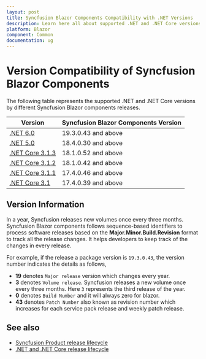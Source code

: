 ```yaml
---
layout: post
title: Syncfusion Blazor Components Compatibility with .NET Versions
description: Learn here all about supported .NET and .NET Core versions by Syncfusion Blazor Components and much more.
platform: Blazor
component: Common
documentation: ug
---
```


# Version Compatibility of Syncfusion Blazor Components

The following table represents the supported .NET and .NET Core versions by different Syncfusion Blazor components releases.

| Version | Syncfusion Blazor Components Version | 
| ------------- | ------------- |
| [.NET 6.0](https://devblogs.microsoft.com/dotnet/announcing-asp-net-core-in-net-6/) | 19.3.0.43 and above |
| [.NET 5.0](https://devblogs.microsoft.com/dotnet/announcing-asp-net-core-in-net-5/) | 18.4.0.30 and above  |
| [.NET Core 3.1.3](https://devblogs.microsoft.com/dotnet/blazor-webassembly-3-2-0-release-candidate-now-available/) | 18.1.0.52 and above  |
| [.NET Core 3.1.2](https://devblogs.microsoft.com/dotnet/net-core-february-2020/) | 18.1.0.42 and above  |
| [.NET Core 3.1.1](https://devblogs.microsoft.com/dotnet/net-core-january-2020/) | 17.4.0.46  and above |
| [.NET Core 3.1](https://devblogs.microsoft.com/dotnet/asp-net-core-updates-in-net-core-3-1/) | 17.4.0.39 and above |

## Version Information

In a year, Syncfusion releases new volumes once every three months. Syncfusion Blazor components follows sequence-based identifiers to process software releases based on the **Major.Minor.Build.Revision** format to track all the release changes. It helps developers to keep track of the changes in every release. 

For example, if the release a package version is `19.3.0.43`, the version number indicates the details as follows,

* **19** denotes `Major release` version which changes every year.
* **3** denotes `Volume release`. Syncfusion releases a new volume once every three months. Here `3` represents the third release of the year.
* **0** denotes `Build Number` and it will always zero for blazor.
* **43** denotes `Patch Number` also known as revision number which increases for each service pack release and weekly patch release.

## See also

* [Syncfusion Product release lifecycle](https://www.syncfusion.com/support/product-lifecycle/)
* [.NET and .NET Core release lifecycle](https://dotnet.microsoft.com/platform/support/policy/dotnet-core)

